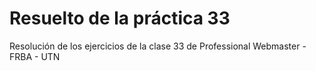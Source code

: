 # Resuelto de la práctica 33

Resolución de los ejercicios de la clase 33 de Professional Webmaster - FRBA - UTN